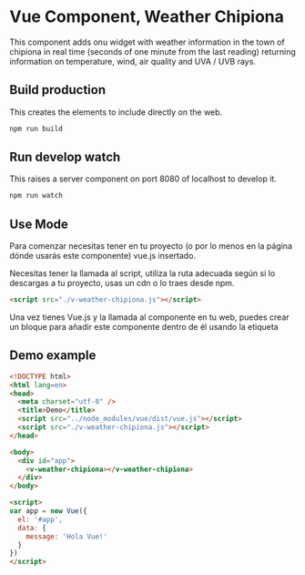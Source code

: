# Vue Component, Weather Chipiona

This component adds onu widget with weather information in the town of chipiona in real time (seconds of one minute from the last reading) returning information on temperature, wind, air quality and UVA / UVB rays.

## Build production

This creates the elements to include directly on the web.

```bash
npm run build
```

## Run develop watch

This raises a server component on port 8080 of localhost to develop it.

```bash
npm run watch
```

## Use Mode

Para comenzar necesitas tener en tu proyecto (o por lo menos en la página
dónde usarás este componente) vue.js insertado.

Necesitas tener la llamada al script, utiliza la ruta adecuada según si lo 
descargas a tu proyecto, usas un cdn o lo traes desde npm.

```html
<script src="./v-weather-chipiona.js"></script>
``` 

Una vez tienes Vue.js y la llamada al componente en tu web, puedes crear un 
bloque para añadir este componente dentro de él usando la etiqueta 
**<v-weather-chipiona></v-weather-chipiona>**

## Demo example

```html
<!DOCTYPE html>
<html lang=en>
<head>
  <meta charset="utf-8" />
  <title>Demo</title>
  <script src="../node_modules/vue/dist/vue.js"></script>
  <script src="./v-weather-chipiona.js"></script>
</head>

<body>
  <div id="app">
    <v-weather-chipiona></v-weather-chipiona>
  </div>
</body>

<script>
var app = new Vue({
  el: '#app',
  data: {
    message: 'Hola Vue!'
  }
})
</script>
```
